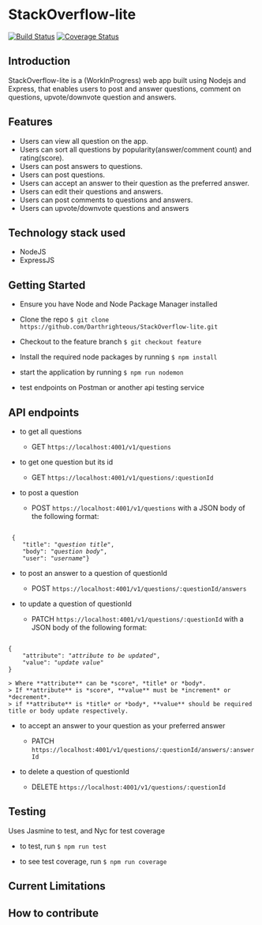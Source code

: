# StackOverflow-lite

[![Build Status](https://travis-ci.org/Darthrighteous/StackOverflow-lite.svg?branch=develop)](https://travis-ci.org/Darthrighteous/StackOverflow-lite)  [![Coverage Status](https://coveralls.io/repos/github/Darthrighteous/StackOverflow-lite/badge.svg?branch=develop)](https://coveralls.io/github/Darthrighteous/StackOverflow-lite?branch=develop)

## Introduction 
StackOverflow-lite is a (WorkInProgress) web app built using Nodejs and Express, that enables users to post and answer questions, comment on questions, upvote/downvote question and answers.

## Features
- Users can view all question on the app.
- Users can sort all questions by popularity(answer/comment count) and rating(score).
- Users can post answers to questions.
- Users can post questions.
- Users can accept an answer to their question as the preferred answer.
- Users can edit their questions and answers.
- Users can post comments to questions and answers.
- Users can upvote/downvote questions and answers

## Technology stack used
- NodeJS
- ExpressJS

## Getting Started
- Ensure you have Node and Node Package Manager installed
- Clone the repo
`$ git clone https://github.com/Darthrighteous/StackOverflow-lite.git`

- Checkout to the feature branch
`$ git checkout feature`

- Install the required node packages by running 
`$ npm install`

- start the application by running
`$ npm run nodemon`

- test endpoints on Postman or another api testing service

## API endpoints
- to get all questions
	- GET `https://localhost:4001/v1/questions`

- to get one question but its id
	- GET `https://localhost:4001/v1/questions/:questionId`

- to post a question
	- POST `https://localhost:4001/v1/questions`
with a JSON body of the following format:
<pre><code>
 {
 	"title": "<i>question title</i>",
 	"body": "<i>question body</i>",
 	"user": "<i>username</i>"}
</code></pre>

- to post an answer to a question of questionId
	- POST `https://localhost:4001/v1/questions/:questionId/answers`

- to update a question of questionId
	- PATCH `https://localhost:4001/v1/questions/:questionId`
with a JSON body of the following format: 
<pre><code>
{
	"attribute": "<i>attribute to be updated</i>",
	"value": "<i>update value</i>"
}
</code></pre>	
	> Where **attribute** can be *score*, *title* or *body*.
	> If **attribute** is *score*, **value** must be *increment* or *decrement*.
	> if **attribute** is *title* or *body*, **value** should be required title or body update respectively.

- to accept an answer to your question as your preferred answer
	- PATCH `https://localhost:4001/v1/questions/:questionId/answers/:answerId`

- to delete a question of questionId
	- DELETE  `https://localhost:4001/v1/questions/:questionId`

## Testing
Uses Jasmine to test, and Nyc for test coverage

- to test, run
`$ npm run test`

- to see test coverage, run
`$ npm run coverage`

## Current Limitations

## How to contribute
